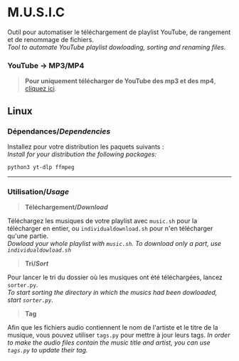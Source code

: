 # M.U.S.I.C

Outil pour automatiser le téléchargement de playlist YouTube, de rangement et de renommage de fichiers.\
*Tool to automate YouTube playlist dowloading, sorting and renaming files.*

### YouTube → MP3/MP4
> **Pour uniquement télécharger de YouTube des mp3 et des mp4**, [cliquez ici](yt_mp3-4/).

## Linux
### Dépendances/*Dependencies*
Installez pour votre distribution les paquets suivants :\
*Install for your distribution the following packages:*
```
python3 yt-dlp ffmpeg
```
---
### Utilisation/*Usage*
> **Téléchargement/*Download***

Téléchargez les musiques de votre playlist avec `music.sh` pour la télécharger en entier, ou `individualdownload.sh` pour n'en télécharger qu'une partie.\
*Dowload your whole playlist with `music.sh`. To download only a part, use `individualdowload.sh`*

> **Tri/*Sort***

Pour lancer le tri du dossier où les musiques ont été téléchargées, lancez `sorter.py`.\
*To start sorting the directory in which the musics had been dowloaded, start `sorter.py`.*

> **Tag**

Afin que les fichiers audio contiennent le nom de l'artiste et le titre de la musique, vous pouvez utiliser `tags.py` pour mettre à jour leurs tags.
*In order to make the audio files contain the music title and artist, you can use `tags.py` to update their tag.*